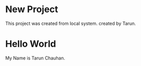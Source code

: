 # New Project

This project was created from local system.
created by Tarun.

# Hello World

My Name is Tarun Chauhan.